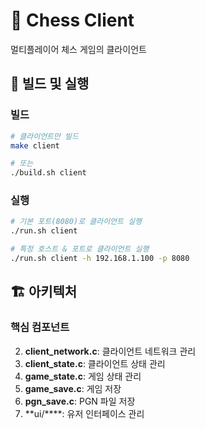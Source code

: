 # 🔧 Chess Client

멀티플레이어 체스 게임의 클라이언트

## 🚀 빌드 및 실행

### 빌드
```bash
# 클라이언트만 빌드
make client

# 또는
./build.sh client
```

### 실행
```bash
# 기본 포트(8080)로 클라이언트 실행
./run.sh client

# 특정 호스트 & 포트로 클라이언트 실행
./run.sh client -h 192.168.1.100 -p 8080
```

## 🏗️ 아키텍처

### 핵심 컴포넌트

2. **client_network.c**: 클라이언트 네트워크 관리
1. **client_state.c**: 클라이언트 상태 관리
2. **game_state.c**: 게임 상태 관리
3. **game_save.c**: 게임 저장
4. **pgn_save.c**: PGN 파일 저장
5. **ui/****: 유저 인터페이스 관리